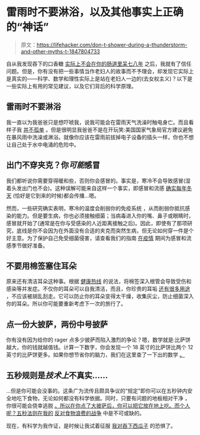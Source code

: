 # 雷雨时不要淋浴，以及其他事实上正确的“神话”

> 原文：<https://lifehacker.com/don-t-shower-during-a-thunderstorm-and-other-myths-t-1847804733>

自从我发现吞下的口香糖 [实际上不会在你的肠道里呆七八年](https://lifehacker.com/the-real-reason-you-shouldnt-swallow-your-gum-1844883836) 之后，我就有了信任问题。但是，你有没有把一些事情当作老妇人的故事而不予理会，却发现它实际上是真实的——科学、数学和理性实际上是站在老妇人一边的(去女权主义)？以下是一些实际上有用的常见建议，以及它们背后的科学原理。



## 雷雨时不要淋浴

我一直以为我爸爸只是想吓唬我，说我可能会在雷雨天气洗澡时触电身亡。而且看样子我 [并不孤单](https://twitter.com/caitiedelaney/status/1445242188917460994) 。但是很明显我爸爸不是在开玩笑:美国国家气象局官方建议避免在暴风雨中洗澡或淋浴。就像你应该在雷雨前拔掉电子设备的插头一样，你也不想让自己处于水中电涌的危险中。

## 出门不穿夹克？你*可能*感冒

我们都听说你需要穿得暖和些，否则你会感冒的。事实是，寒冷不会导致感冒(湿着头发出门也不会)。这种误解可能来自这样一个事实，即感冒和流感 [确实每年冬天](https://lifehacker.com/how-to-prepare-for-cold-and-flu-season-during-a-pandemi-1844749240) (恰好是它到来的时候)都会传播...嗯。

然而，一些研究确实表明，寒冷的温度会削弱你的免疫系统 ，从而削弱你抵抗感染的能力。但是要生病，你也必须接触细菌；当病毒进入你的嘴、鼻子或眼睛时，感冒就开始了(通常是在你与受感染的人近距离接触之后)。因此，即使有了那项研究，底线是你不会因为在外面没有合适的夹克而突然生病，但无论如何穿一件是个好主意。为了保护自己免受细菌侵害，请查看我们的指南 [在疫情](https://lifehacker.com/how-to-prepare-for-cold-and-flu-season-during-a-pandemi-1844749240) 期间为感冒和流感季节做好准备。

## **不要用棉签塞住耳朵**

原来还有清洁耳朵这种事。根据 [健康热线](https://www.healthline.com/health/q-tip-ear#potential-damage) 的说法，将棉签深入根管会导致受伤和感染等并发症。不仅你的耳朵可以自我清洁，而且，你珍贵的耳垢 [还有很多用途](https://www.healthline.com/health/q-tip-ear#potential-damage) ，不应该被胡乱刮走。它可以防止你的耳朵变得太干燥，收集灰尘，防止细菌深入你的耳朵。所以你可能要重新考虑下一次的旅行了。

## **点一份大披萨，两份中号披萨**

你有没有因为给你的 rager 点多少披萨而陷入激烈的争论？嗯，数学就是:比萨饼越大，你的钱就越值钱。计算一下数字，你会发现一个 18 英寸的比萨饼比两个 12 英寸的比萨饼更多。如果你想节省你的脑力，我们在这里查了一下出的数学 [。](https://lifehacker.com/an-engineer-explains-why-you-should-always-order-the-la-1532897984)

## **五秒规则是*技术上*不真实……**

...但是你可能会没事的。这条广为流传且颇具争议的“规定”即你可以在五秒钟内安全地吃下食物，无论如何都没有科学依据。同时，只要有问题的地板相对干净 ，你很可能会侥幸逃脱 [。所以在你点了大披萨后，你可以把它放在地上吃。而个人呢？五秒法则在我的](https://lifehacker.com/the-five-second-rule-only-works-because-your-kitchen-fl-1790548955) [反对食物浪费的战争](https://lifehacker.com/how-to-wage-your-own-war-against-food-waste-5985477) 中是不可或缺的。

现在，有科学为我作证，是时候让我试着征服 [我对吞下西瓜子](https://thetakeout.com/is-it-safe-to-swallow-watermelon-seeds-1847245767) 的恐惧了。